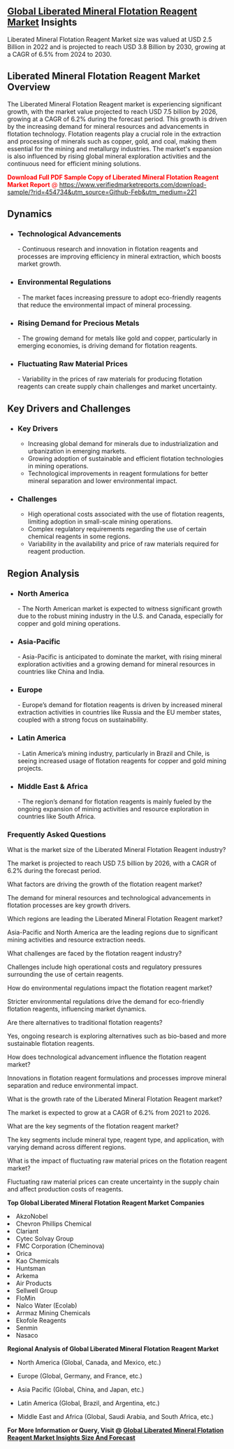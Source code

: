 <h2><a href="https://www.verifiedmarketreports.com/download-sample/?rid=454734&amp;utm_source=Github&amp;utm_medium=221" target="_blank">Global Liberated Mineral Flotation Reagent Market</a> Insights</h2><p>Liberated Mineral Flotation Reagent Market size was valued at USD 2.5 Billion in 2022 and is projected to reach USD 3.8 Billion by 2030, growing at a CAGR of 6.5% from 2024 to 2030.</p><p> <h2>Liberated Mineral Flotation Reagent Market Overview</h2> <p>The Liberated Mineral Flotation Reagent market is experiencing significant growth, with the market value projected to reach USD 7.5 billion by 2026, growing at a CAGR of 6.2% during the forecast period. This growth is driven by the increasing demand for mineral resources and advancements in flotation technology. Flotation reagents play a crucial role in the extraction and processing of minerals such as copper, gold, and coal, making them essential for the mining and metallurgy industries. The market's expansion is also influenced by rising global mineral exploration activities and the continuous need for efficient mining solutions.</p> <p><p><span class=""><span style="color: #ff0000;"><strong>Download Full PDF Sample Copy of Liberated Mineral Flotation Reagent Market Report</strong> @ </span><a href="https://www.verifiedmarketreports.com/download-sample/?rid=454734&amp;utm_source=Github-Feb&amp;utm_medium=221" target="_blank">https://www.verifiedmarketreports.com/download-sample/?rid=454734&amp;utm_source=Github-Feb&amp;utm_medium=221</a></span></p></p> <h2>Dynamics</h2> <ul> <li><h3>Technological Advancements</h3> - Continuous research and innovation in flotation reagents and processes are improving efficiency in mineral extraction, which boosts market growth.</li> <li><h3>Environmental Regulations</h3> - The market faces increasing pressure to adopt eco-friendly reagents that reduce the environmental impact of mineral processing.</li> <li><h3>Rising Demand for Precious Metals</h3> - The growing demand for metals like gold and copper, particularly in emerging economies, is driving demand for flotation reagents.</li> <li><h3>Fluctuating Raw Material Prices</h3> - Variability in the prices of raw materials for producing flotation reagents can create supply chain challenges and market uncertainty.</li> </ul> <h2>Key Drivers and Challenges</h2> <ul> <li><h3>Key Drivers</h3> <ul> <li>Increasing global demand for minerals due to industrialization and urbanization in emerging markets.</li> <li>Growing adoption of sustainable and efficient flotation technologies in mining operations.</li> <li>Technological improvements in reagent formulations for better mineral separation and lower environmental impact.</li> </ul> </li> <li><h3>Challenges</h3> <ul> <li>High operational costs associated with the use of flotation reagents, limiting adoption in small-scale mining operations.</li> <li>Complex regulatory requirements regarding the use of certain chemical reagents in some regions.</li> <li>Variability in the availability and price of raw materials required for reagent production.</li> </ul> </li> </ul> <h2>Region Analysis</h2> <ul> <li><h3>North America</h3> - The North American market is expected to witness significant growth due to the robust mining industry in the U.S. and Canada, especially for copper and gold mining operations.</li> <li><h3>Asia-Pacific</h3> - Asia-Pacific is anticipated to dominate the market, with rising mineral exploration activities and a growing demand for mineral resources in countries like China and India.</li> <li><h3>Europe</h3> - Europe’s demand for flotation reagents is driven by increased mineral extraction activities in countries like Russia and the EU member states, coupled with a strong focus on sustainability.</li> <li><h3>Latin America</h3> - Latin America’s mining industry, particularly in Brazil and Chile, is seeing increased usage of flotation reagents for copper and gold mining projects.</li> <li><h3>Middle East & Africa</h3> - The region’s demand for flotation reagents is mainly fueled by the ongoing expansion of mining activities and resource exploration in countries like South Africa.</li> </ul> <h3>Frequently Asked Questions</h3> <p>What is the market size of the Liberated Mineral Flotation Reagent industry?</p> <p>The market is projected to reach USD 7.5 billion by 2026, with a CAGR of 6.2% during the forecast period.</p> <p>What factors are driving the growth of the flotation reagent market?</p> <p>The demand for mineral resources and technological advancements in flotation processes are key growth drivers.</p> <p>Which regions are leading the Liberated Mineral Flotation Reagent market?</p> <p>Asia-Pacific and North America are the leading regions due to significant mining activities and resource extraction needs.</p> <p>What challenges are faced by the flotation reagent industry?</p> <p>Challenges include high operational costs and regulatory pressures surrounding the use of certain reagents.</p> <p>How do environmental regulations impact the flotation reagent market?</p> <p>Stricter environmental regulations drive the demand for eco-friendly flotation reagents, influencing market dynamics.</p> <p>Are there alternatives to traditional flotation reagents?</p> <p>Yes, ongoing research is exploring alternatives such as bio-based and more sustainable flotation reagents.</p> <p>How does technological advancement influence the flotation reagent market?</p> <p>Innovations in flotation reagent formulations and processes improve mineral separation and reduce environmental impact.</p> <p>What is the growth rate of the Liberated Mineral Flotation Reagent market?</p> <p>The market is expected to grow at a CAGR of 6.2% from 2021 to 2026.</p> <p>What are the key segments of the flotation reagent market?</p> <p>The key segments include mineral type, reagent type, and application, with varying demand across different regions.</p> <p>What is the impact of fluctuating raw material prices on the flotation reagent market?</p> <p>Fluctuating raw material prices can create uncertainty in the supply chain and affect production costs of reagents.</p> </p><p><strong>Top Global Liberated Mineral Flotation Reagent Market Companies</strong></p><div data-test-id=""><p><li>AkzoNobel</li><li> Chevron Phillips Chemical</li><li> Clariant</li><li> Cytec Solvay Group</li><li> FMC Corporation (Cheminova)</li><li> Orica</li><li> Kao Chemicals</li><li> Huntsman</li><li> Arkema</li><li> Air Products</li><li> Sellwell Group</li><li> FloMin</li><li> Nalco Water (Ecolab)</li><li> Arrmaz Mining Chemicals</li><li> Ekofole Reagents</li><li> Senmin</li><li> Nasaco</li></p><div><strong>Regional Analysis of&nbsp;Global Liberated Mineral Flotation Reagent Market</strong></div><ul><li dir="ltr"><p dir="ltr">North America&nbsp;(Global, Canada, and Mexico, etc.)</p></li><li dir="ltr"><p dir="ltr">Europe (Global, Germany, and France, etc.)</p></li><li dir="ltr"><p dir="ltr">Asia Pacific&nbsp;(Global, China, and Japan, etc.)</p></li><li dir="ltr"><p dir="ltr">Latin America&nbsp;(Global, Brazil, and Argentina, etc.)</p></li><li dir="ltr">Middle East and Africa&nbsp;(Global, Saudi Arabia, and South Africa, etc.)</li></ul><p><strong>For More Information or Query, Visit @&nbsp;</strong><strong><a href="https://www.verifiedmarketreports.com/product/liberated-mineral-flotation-reagent-market/?utm_source=Github&amp;utm_medium=221" target="_blank">Global Liberated Mineral Flotation Reagent Market Insights Size And Forecast</a></strong></p></div>
